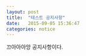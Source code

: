 ```yaml
---
layout: post
title:  "테스트 공지사항"
date:   2015-09-05 15:36:47
categories: notice
---
```

끄아아아앙 공지사항이다.
